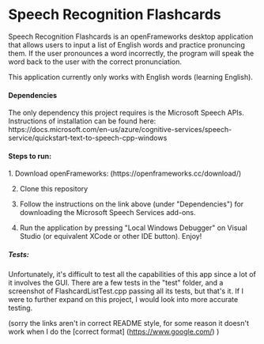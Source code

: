 # Speech Recognition Flashcards

Speech Recognition Flashcards is an openFrameworks desktop application that allows users to input a list of English words and practice pronuncing them. If the user pronounces a word incorrectly, the program will speak the word back to the user with the correct pronunciation.

This application currently only works with English words (learning English).

<h4> Dependencies </h4>
The only dependency this project requires is the Microsoft Speech APIs. Instructions of installation can be found here: https://docs.microsoft.com/en-us/azure/cognitive-services/speech-service/quickstart-text-to-speech-cpp-windows

<h4> Steps to run: </h4>
1. Download openFrameworks: (https://openframeworks.cc/download/)

2. Clone this repository

3. Follow the instructions on the link above (under "Dependencies") for downloading the Microsoft Speech Services add-ons.

4. Run the application by pressing "Local Windows Debugger" on Visual Studio (or equivalent XCode or other IDE button).
Enjoy!

<h5> Tests: </h5>
Unfortunately, it's difficult to test all the capabilities of this app since a lot of it involves the GUI. There are a few tests in the "test" folder, and a screenshot of FlashcardListTest.cpp passing all its tests, but that's it. If I were to further expand on this project, I would look into more accurate testing.
 
  
(sorry the links aren't in correct README style, for some reason it doesn't work when I do the [correct format] (https://www.google.com/) )
